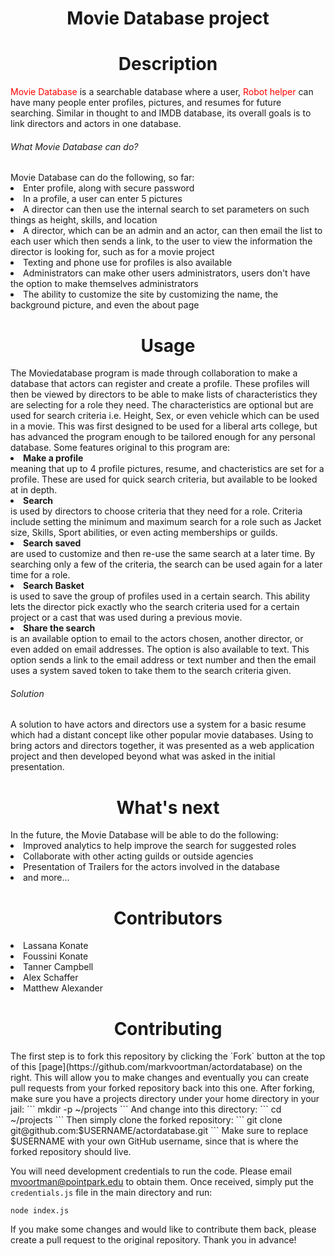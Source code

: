 <center><h1>Movie Database project</h1> </center>

<center><h1>Description</h1> </center> 
<p><span style='color:red' >Movie Database</span> is a searchable database where a user, <span style='color:red' >Robot helper</span> can have many people enter profiles, pictures, and resumes for future searching. Similar in thought to and IMDB database, its overall goals is to link directors and actors in one database.</p>
<h6>What Movie Database can do?</h6>
Movie Database can do the following, so far:
<li>Enter profile, along with secure password </li>
<li>In a profile, a user can enter 5 pictures </li>
<li>A director can then use the internal search to set parameters on such things as height, skills, and location </li>
<li>A director, which can be an admin and an actor, can then email the list to each user which then sends a link, to the user to view the information the director is looking for, such as for a movie project </li>
<li>Texting and phone use for profiles is also available </li>
<li>Administrators can make other users administrators, users don't have the option to make themselves administrators </li>
<li>The ability to customize the site by customizing the name, the background picture, and even the about page </li>

<center><h1>Usage</h1> </center>
The Moviedatabase program is made through collaboration to make a database that actors can register and create a profile. These profiles will then be viewed by directors to be able to make lists of characteristics they are selecting for a role they need. The characteristics are optional but are used for search criteria i.e. Height, Sex, or even vehicle which can be used in a movie. This was first designed to be used for a liberal arts college, but has advanced the program enough to be tailored enough for any personal database. 
Some features original to this program are: 
<li><b>Make a profile</b></li> meaning that up to 4 profile pictures, resume, and chacteristics are set for a profile. These are used for quick search criteria, but available to be looked at in depth.
<li><b>Search</b></li> is used by directors to choose criteria that they need for a role. Criteria include setting the minimum and maximum search for a role such as Jacket size, Skills, Sport abilities, or even acting memberships or guilds.
<li><b>Search saved</b></li> are used to customize and then re-use the same search at a later time. By searching only a few of the criteria, the search can be used again for a later time for a role. 
<li><b>Search Basket</b></li>  is used to save the group of profiles used in a certain search. This ability lets the director pick exactly who the search criteria used for a certain project or a cast that was used during a previous movie.
<li><b>Share the search</b></li> is an available option to email to the actors chosen, another director, or even added on email addresses. The option is also available to text. This option sends a link to the email address or text number and then the email uses a system saved token to take them to the search criteria given. 

<h6>Solution</h6>
A solution to have actors and directors use a system for a basic resume which had a distant concept like other popular movie databases. Using to bring actors and directors together, it was presented as a web application project and then developed beyond what was asked in the initial presentation.

<center><h1>What's next </h1> </center> 
In the future, the Movie Database will be able to do the following:
<li>Improved analytics to help improve the search for suggested roles</li>
<li>Collaborate with other acting guilds or outside agencies</li>
<li>Presentation of Trailers for the actors involved in the database</li>
<li>and more...</li>

<center><h1>Contributors</h1> </center> 
<li>Lassana Konate</li>
<li>Foussini Konate</li>
<li>Tanner Campbell</li>
<li>Alex Schaffer</li>
<li>Matthew Alexander</li>

<center><h1>Contributing</h1> </center>
The first step is to fork this repository by clicking the `Fork` button at the top of this [page](https://github.com/markvoortman/actordatabase) on the right. This will allow you to make changes and eventually you can create pull requests from your forked repository back into this one. After forking, make sure you have a projects directory under your home directory in your jail:
```
mkdir -p ~/projects
```
And change into this directory:
```
cd ~/projects
```
Then simply clone the forked repository:
```
git clone git@github.com:$USERNAME/actordatabase.git
```
Make sure to replace $USERNAME with your own GitHub username, since that is where the forked repository should live.

You will need development credentials to run the code. Please email [mvoortman@pointpark.edu](mailto:mvoortman@pointpark.edu) to obtain them. Once received, simply put the `credentials.js` file in the main directory and run:
```
node index.js
```
If you make some changes and would like to contribute them back, please create a pull request to the original repository. Thank you in advance!
